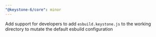 ```yaml
---
"@keystone-6/core": minor
---
```


Add support for developers to add `esbuild.keystone.js` to the working directory to mutate the default esbuild configuration
